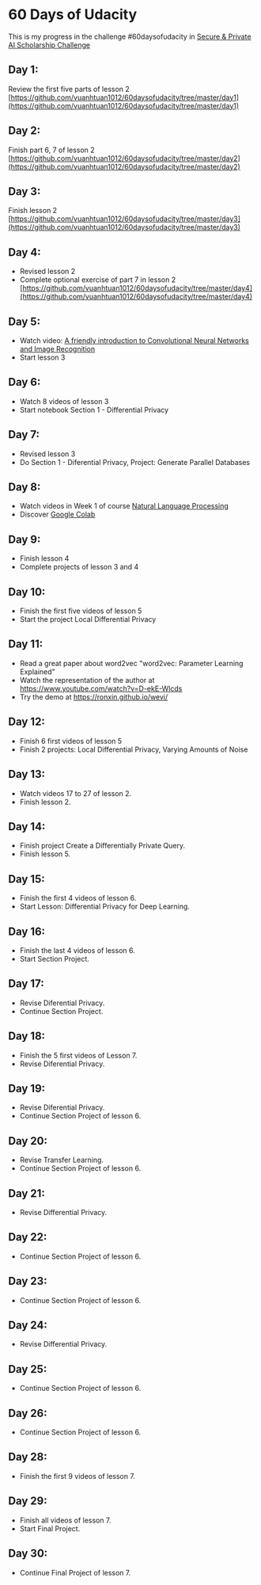 # 60 Days of Udacity

This is my progress in the challenge #60daysofudacity in [Secure & Private AI Scholarship Challenge](https://sites.google.com/udacity.com/secureprivateai-challenge/home)

## Day 1:

Review the first five parts of lesson 2
[https://github.com/vuanhtuan1012/60daysofudacity/tree/master/day1](https://github.com/vuanhtuan1012/60daysofudacity/tree/master/day1)

## Day 2:

Finish part 6, 7 of lesson 2
[https://github.com/vuanhtuan1012/60daysofudacity/tree/master/day2](https://github.com/vuanhtuan1012/60daysofudacity/tree/master/day2)

## Day 3:

Finish lesson 2
[https://github.com/vuanhtuan1012/60daysofudacity/tree/master/day3](https://github.com/vuanhtuan1012/60daysofudacity/tree/master/day3)

## Day 4:

- Revised lesson 2
- Complete optional exercise of part 7 in lesson 2
[https://github.com/vuanhtuan1012/60daysofudacity/tree/master/day4](https://github.com/vuanhtuan1012/60daysofudacity/tree/master/day4)

## Day 5:

- Watch video: [A friendly introduction to Convolutional Neural Networks and Image Recognition](https://www.youtube.com/watch?v=2-Ol7ZB0MmU)
- Start lesson 3

## Day 6:

- Watch 8 videos of lesson 3
- Start notebook Section 1 - Differential Privacy

## Day 7:

- Revised lesson 3
- Do Section 1 - Diferential Privacy, Project: Generate Parallel Databases

## Day 8:

- Watch videos in Week 1 of course [Natural Language Processing](https://www.coursera.org/learn/language-processing)
- Discover [Google Colab](https://colab.research.google.com/notebooks/welcome.ipynb)

## Day 9:

- Finish lesson 4
- Complete projects of lesson 3 and 4

## Day 10:

- Finish the first five videos of lesson 5
- Start the project Local Differential Privacy

## Day 11:

- Read a great paper about word2vec "word2vec: Parameter Learning Explained"
- Watch the representation of the author at https://www.youtube.com/watch?v=D-ekE-Wlcds
- Try the demo at https://ronxin.github.io/wevi/

## Day 12:

- Finish 6 first videos of lesson 5
- Finish 2 projects: Local Differential Privacy, Varying Amounts of Noise

## Day 13:

- Watch videos 17 to 27 of lesson 2.
- Finish lesson 2.

## Day 14:

- Finish project Create a Differentially Private Query.
- Finish lesson 5.

## Day 15:

- Finish the first 4 videos of lesson 6.
- Start Lesson: Differential Privacy for Deep Learning.

## Day 16:

- Finish the last 4 videos of lesson 6.
- Start Section Project.

## Day 17:

- Revise Diferential Privacy.
- Continue Section Project.

## Day 18:

- Finish the 5 first videos of Lesson 7.
- Revise Diferential Privacy.

## Day 19:

- Revise Diferential Privacy.
- Continue Section Project of lesson 6.

## Day 20:

- Revise Transfer Learning.
- Continue Section Project of lesson 6.

## Day 21:

- Revise Differential Privacy.

## Day 22:

- Continue Section Project of lesson 6.

## Day 23:

- Continue Section Project of lesson 6.

## Day 24:

- Revise Differential Privacy.

## Day 25:

- Continue Section Project of lesson 6.

## Day 26:

- Continue Section Project of lesson 6.

## Day 28:

- Finish the first 9 videos of lesson 7.

## Day 29:

- Finish all videos of lesson 7.
- Start Final Project.

## Day 30:

- Continue Final Project of lesson 7.
